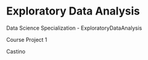 Exploratory Data Analysis
=======================

Data Science Specialization - ExploratoryDataAnalysis

Course Project 1

Castino
